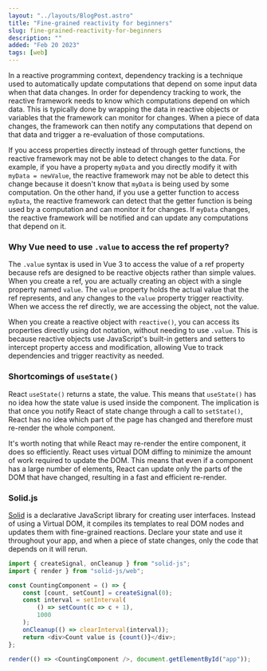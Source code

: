 ```yaml
---
layout: "../layouts/BlogPost.astro"
title: "Fine-grained reactivity for beginners"
slug: fine-grained-reactivity-for-beginners
description: ""
added: "Feb 20 2023"
tags: [web]
---
```


In a reactive programming context, dependency tracking is a technique used to automatically update computations that depend on some input data when that data changes. In order for dependency tracking to work, the reactive framework needs to know which computations depend on which data. This is typically done by wrapping the data in reactive objects or variables that the framework can monitor for changes. When a piece of data changes, the framework can then notify any computations that depend on that data and trigger a re-evaluation of those computations.

If you access properties directly instead of through getter functions, the reactive framework may not be able to detect changes to the data. For example, if you have a property `myData` and you directly modify it with `myData = newValue`, the reactive framework may not be able to detect this change because it doesn't know that `myData` is being used by some computation. On the other hand, if you use a getter function to access `myData`, the reactive framework can detect that the getter function is being used by a computation and can monitor it for changes. If `myData` changes, the reactive framework will be notified and can update any computations that depend on it.

### Why Vue need to use `.value` to access the ref property?
The `.value` syntax is used in Vue 3 to access the value of a ref property because refs are designed to be reactive objects rather than simple values. When you create a ref, you are actually creating an object with a single property named `value`. The `value` property holds the actual value that the ref represents, and any changes to the `value` property trigger reactivity. When we access the ref directly, we are accessing the object, not the value.

When you create a reactive object with `reactive()`, you can access its properties directly using dot notation, without needing to use `.value`. This is because reactive objects use JavaScript's built-in getters and setters to intercept property access and modification, allowing Vue to track dependencies and trigger reactivity as needed.

### Shortcomings of `useState()`
React `useState()` returns a state, the value. This means that `useState()` has no idea how the state value is used inside the component. The implication is that once you notify React of state change through a call to `setState()`, React has no idea which part of the page has changed and therefore must re-render the whole component.

It's worth noting that while React may re-render the entire component, it does so efficiently. React uses virtual DOM diffing to minimize the amount of work required to update the DOM. This means that even if a component has a large number of elements, React can update only the parts of the DOM that have changed, resulting in a fast and efficient re-render.

### Solid.js
[Solid](https://github.com/solidjs/solid) is a declarative JavaScript library for creating user interfaces. Instead of using a Virtual DOM, it compiles its templates to real DOM nodes and updates them with fine-grained reactions. Declare your state and use it throughout your app, and when a piece of state changes, only the code that depends on it will rerun.

```js
import { createSignal, onCleanup } from "solid-js";
import { render } from "solid-js/web";

const CountingComponent = () => {
	const [count, setCount] = createSignal(0);
	const interval = setInterval(
		() => setCount(c => c + 1),
		1000
	);
	onCleanup(() => clearInterval(interval));
	return <div>Count value is {count()}</div>;
};

render(() => <CountingComponent />, document.getElementById("app"));
```

